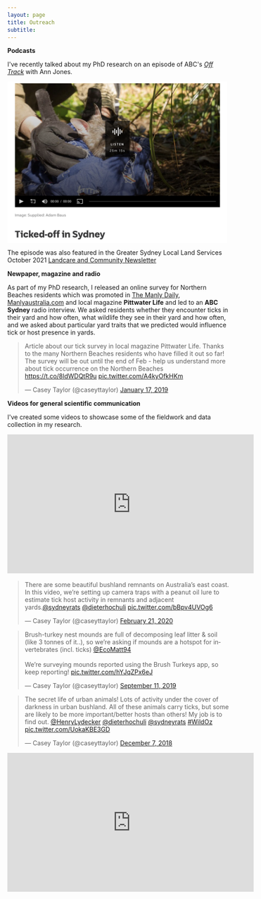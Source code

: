 ```yaml
---
layout: page
title: Outreach
subtitle: 
---
```

**Podcasts**

I've recently talked about my PhD research on an episode of ABC's [_Off Track_](https://www.abc.net.au/radionational/programs/offtrack/bandicoots-and-ticks/13513134) with Ann Jones.

[<img src="/images/Off track screenshot.png" width="500" height="365" align="center">](https://www.abc.net.au/radionational/programs/offtrack/bandicoots-and-ticks/13513134) 

The episode was also featured in the Greater Sydney Local Land Services October 2021 [Landcare and Community Newsletter](https://araneoides.eomail1.com/web-version?ep=1&lc=0ad0c50a-e4aa-11e9-be00-06b4694bee2a&p=d87c1e17-20c4-11ec-96e5-06b4694bee2a&pt=campaign&t=1633391352&s=4dba79283b46827b7840a0207a265519320b65291bb6949c20cc340b0ee72245) 

**Newpaper, magazine and radio**

As part of my PhD research, I released an online survey for Northern Beaches residents which was promoted in [The Manly Daily](https://www.dailytelegraph.com.au/subscribe/news/1/?sourceCode=DTWEB_WRE170_a_GGL&dest=https%3A%2F%2Fwww.dailytelegraph.com.au%2Fnewslocal%2Fmanly-daily%2Flandmark-study-to-identify-tick-hotspots-on-sydneys-northern-beaches%2Fnews-story%2F0d63260c295640518914fce294b000b2&memtype=anonymous&mode=premium&v21=dynamic-cold-test-noscore&V21spcbehaviour=append), [Manlyaustralia.com](https://www.manlyaustralia.com.au/news/tick-survey-on-the-northern-beaches/) and local magazine **Pittwater Life** and led to an **ABC Sydney** radio interview. We asked residents whether they encounter ticks in their yard and how often, what wildlife they see in their yard and how often, and we asked about particular yard traits that we predicted would influence tick or host presence in yards.

<blockquote class="twitter-tweet"><p lang="en" dir="ltr">Article about our tick survey in local magazine Pittwater Life. Thanks to the many Northern Beaches residents who have filled it out so far! The survey will be out until the end of Feb - help us understand more about tick occurrence on the Northern Beaches <a href="https://t.co/8ldWDQtR9u">https://t.co/8ldWDQtR9u</a> <a href="https://t.co/A4kyOfkHKm">pic.twitter.com/A4kyOfkHKm</a></p>&mdash; Casey Taylor (@caseyttaylor) <a href="https://twitter.com/caseyttaylor/status/1085781673470357504?ref_src=twsrc%5Etfw">January 17, 2019</a></blockquote> <script async src="https://platform.twitter.com/widgets.js" charset="utf-8"></script>

**Videos for general scientific communication**

I've created some videos to showcase some of the fieldwork and data collection in my research.

<iframe width="560" height="315" src="https://www.youtube.com/embed/_VlgFX4BdKI" title="YouTube video player" frameborder="0" allow="accelerometer; autoplay; clipboard-write; encrypted-media; gyroscope; picture-in-picture" allowfullscreen></iframe>

<blockquote class="twitter-tweet"><p lang="en" dir="ltr">There are some beautiful bushland remnants on Australia’s east coast. In this video, we’re setting up camera traps with a peanut oil lure to estimate tick host activity in remnants and adjacent yards.<a href="https://twitter.com/sydneyrats?ref_src=twsrc%5Etfw">@sydneyrats</a> <a href="https://twitter.com/dieterhochuli?ref_src=twsrc%5Etfw">@dieterhochuli</a> <a href="https://t.co/bBpv4UVOg6">pic.twitter.com/bBpv4UVOg6</a></p>&mdash; Casey Taylor (@caseyttaylor) <a href="https://twitter.com/caseyttaylor/status/1230722334295654403?ref_src=twsrc%5Etfw">February 21, 2020</a>

</blockquote> <script async src="https://platform.twitter.com/widgets.js" charset="utf-8"></script><blockquote class="twitter-tweet"><p lang="en" dir="ltr">Brush-turkey nest mounds are full of decomposing leaf litter &amp; soil (like 3 tonnes of it..), so we’re asking if mounds are a hotspot for invertebrates (incl. ticks) <a href="https://twitter.com/EcoMatt94?ref_src=twsrc%5Etfw">@EcoMatt94</a> <br><br>We’re surveying mounds reported using the Brush Turkeys app, so keep reporting! <a href="https://t.co/hYJqZPx6eJ">pic.twitter.com/hYJqZPx6eJ</a></p>&mdash; Casey Taylor (@caseyttaylor) <a href="https://twitter.com/caseyttaylor/status/1171693186244153344?ref_src=twsrc%5Etfw">September 11, 2019</a></blockquote> <script async src="https://platform.twitter.com/widgets.js" charset="utf-8"></script>

<blockquote class="twitter-tweet"><p lang="en" dir="ltr">The secret life of urban animals! Lots of activity under the cover of darkness in urban bushland. All of these animals carry ticks, but some are likely to be more important/better hosts than others! My job is to find out. <a href="https://twitter.com/HenryLydecker?ref_src=twsrc%5Etfw">@HenryLydecker</a> <a href="https://twitter.com/dieterhochuli?ref_src=twsrc%5Etfw">@dieterhochuli</a> <a href="https://twitter.com/sydneyrats?ref_src=twsrc%5Etfw">@sydneyrats</a> <a href="https://twitter.com/hashtag/WildOz?src=hash&amp;ref_src=twsrc%5Etfw">#WildOz</a> <a href="https://t.co/UokaKBE3GD">pic.twitter.com/UokaKBE3GD</a></p>&mdash; Casey Taylor (@caseyttaylor) <a href="https://twitter.com/caseyttaylor/status/1070938812744794112?ref_src=twsrc%5Etfw">December 7, 2018</a></blockquote> <script async src="https://platform.twitter.com/widgets.js" charset="utf-8"></script>

<iframe width="560" height="315" src="https://www.youtube.com/embed/Pb5uN-OVZe0" title="YouTube video player" frameborder="0" allow="accelerometer; autoplay; clipboard-write; encrypted-media; gyroscope; picture-in-picture" allowfullscreen></iframe>



